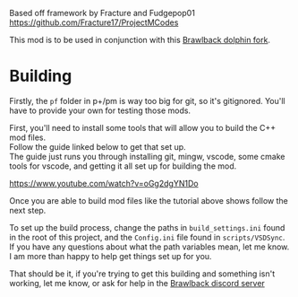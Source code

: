 
Based off framework by Fracture and Fudgepop01  
https://github.com/Fracture17/ProjectMCodes  

This mod is to be used in conjunction with this [Brawlback dolphin fork](https://github.com/FaultyPine/dolphin).  

# Building

Firstly, the `pf` folder in p+/pm is way too big for git, so it's gitignored. You'll have to provide your own for testing those mods.  
  
First, you'll need to install some tools that will allow you to build the C++ mod files.  
Follow the guide linked below to get that set up.  
The guide just runs you through installing git, mingw, vscode, some cmake tools for vscode, and getting it all set up for building
the mod.  
  
https://www.youtube.com/watch?v=oGg2dgYN1Do  
  
Once you are able to build mod files like the tutorial above shows follow the next step.  
  
To set up the build process, change the paths in `build_settings.ini` found in the root of this project, and the `Config.ini` file found in `scripts/VSDSync`. If you have any questions about what the path variables mean, let me know. I am more than happy to help get things set up for you.  
  
  
That should be it, if you're trying to get this building and something isn't working, let me know, or ask for help in the [Brawlback discord server](https://discord.gg/dzYRN32k4D)  